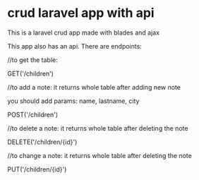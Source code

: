 # crud laravel app with api
This is a laravel crud app made with blades and ajax

This app also has an api. There are endpoints:

//to get the table:

GET('/children')

//to add a note: it returns whole table after adding new note

you should add params:  name, lastname, city

POST('/children')

//to delete a note: it returns whole table after deleting the note

DELETE('/children/{id}')

//to change a note: it returns whole table after deleting the note

PUT('/children/{id}')




